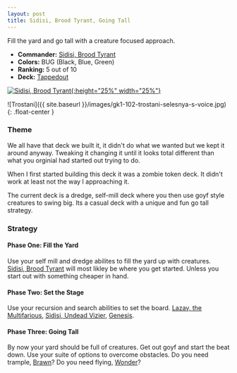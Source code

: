 ```yaml
---
layout: post
title: Sidisi, Brood Tyrant, Going Tall
---
```


Fill the yard and go tall with a creature focused approach.

- **Commander:** [Sidisi, Brood Tyrant](https://scryfall.com/card/ktk/199/sidisi-brood-tyrant)
- **Colors:** BUG (Black, Blue, Green) 
- **Ranking:** 5 out of 10
- **Deck:** [Tappedout](https://tappedout.net/mtg-decks/sidisi-going-tall-1/)

[![Sidisi, Brood Tyrant](https://img.scryfall.com/cards/large/front/f/f/ffa2b070-952e-4242-83bb-3e73135ceeeb.jpg?1562796690){:height="25%" width="25%"}](https://scryfall.com/card/ktk/199/sidisi-brood-tyrant)

![Trostani]({{ site.baseurl }}/images/gk1-102-trostani-selesnya-s-voice.jpg){: .float-center }

### Theme

We all have that deck we built it, it didn't do what we wanted but we kept it around anyway. Tweaking it changing it until it looks total different than what you orginial had started out trying to do.

When I first started building this deck it was a zombie token deck. It didn't work at least not the way I approaching it.

The current deck is a dredge, self-mill deck where you then use goyf style creatures to swing big. Its a casual deck with a unique and fun go tall strategy.

### Strategy
#### Phase One: Fill the Yard
Use your self mill and dredge abilites to fill the yard up with creatures. [Sidisi, Brood Tyrant](https://scryfall.com/card/ktk/199/sidisi-brood-tyrant) will most likley be where you get started. Unless you start out with something cheaper in hand.

#### Phase Two: Set the Stage
Use your recursion and search abilities to set the board. [Lazav, the Multifarious](https://scryfall.com/card/grn/184/lazav-the-multifarious), [Sidisi, Undead Vizier](https://scryfall.com/card/dtk/120/sidisi-undead-vizier), [Genesis](https://scryfall.com/card/mh1/166/genesis).

#### Phase Three: Going Tall
By now your yard should be full of creatures. Get out goyf and start the beat down. Use your suite of options to overcome obstacles. Do you need trample, [Brawn](https://scryfall.com/card/uma/160/brawn)? Do you need flying, [Wonder](https://scryfall.com/card/cm2/56/wonder)?
